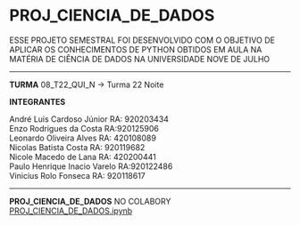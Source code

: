 # PROJ_CIENCIA_DE_DADOS

ESSE PROJETO SEMESTRAL FOI DESENVOLVIDO COM O OBJETIVO DE APLICAR OS CONHECIMENTOS DE PYTHON OBTIDOS EM AULA NA MATÉRIA DE CIÊNCIA DE DADOS NA UNIVERSIDADE NOVE DE JULHO 

------------------------------------------------------------------------------------------------------------------------------
**TURMA**
08_T22_QUI_N -> Turma 22 Noite

**INTEGRANTES**

André Luis Cardoso Júnior                                      RA: 920203434\
Enzo Rodrigues da Costa                                        RA:920125906\
Leonardo Oliveira Alves                                        RA: 420108089\
Nicolas Batista Costa                                          RA: 920119682\
Nicole Macedo de Lana                                          RA: 420200441\
Paulo Henrique Inacio Varelo                                   RA:920122486\
Vinicius Rolo Fonseca                                          RA: 920118617

------------------------------------------------------------------------------------------------------------------------------

**PROJ_CIENCIA_DE_DADOS** NO COLABORY [PROJ_CIENCIA_DE_DADOS.ipynb](/PROJ_CIENCIA_DE_DADOS.ipynb)
